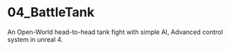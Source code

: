 # 04_BattleTank
An Open-World head-to-head tank fight with simple AI, Advanced control system in unreal 4.

